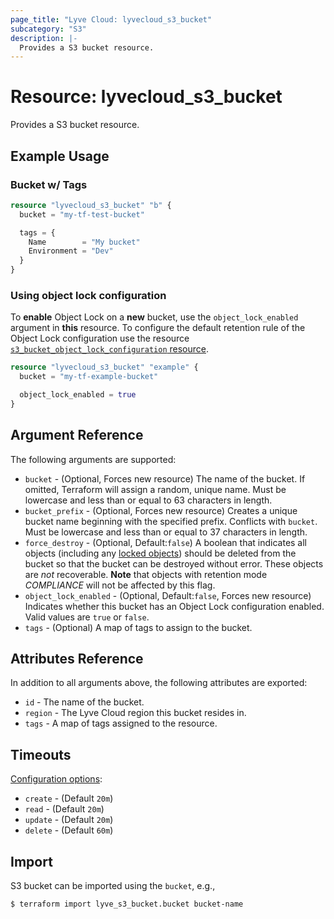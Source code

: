 ```yaml
---
page_title: "Lyve Cloud: lyvecloud_s3_bucket"
subcategory: "S3"
description: |-
  Provides a S3 bucket resource.
---
```


# Resource: lyvecloud_s3_bucket

Provides a S3 bucket resource.

## Example Usage

### Bucket w/ Tags

```terraform
resource "lyvecloud_s3_bucket" "b" {
  bucket = "my-tf-test-bucket"

  tags = {
    Name        = "My bucket"
    Environment = "Dev"
  }
}
```

### Using object lock configuration

To **enable** Object Lock on a **new** bucket, use the `object_lock_enabled` argument in **this** resource.
To configure the default retention rule of the Object Lock configuration use the resource [`s3_bucket_object_lock_configuration` resource](s3_bucket_object_lock_configuration.md).

```terraform
resource "lyvecloud_s3_bucket" "example" {
  bucket = "my-tf-example-bucket"

  object_lock_enabled = true
}
```

## Argument Reference

The following arguments are supported:

* `bucket` - (Optional, Forces new resource) The name of the bucket. If omitted, Terraform will assign a random, unique name. Must be lowercase and less than or equal to 63 characters in length.
* `bucket_prefix` - (Optional, Forces new resource) Creates a unique bucket name beginning with the specified prefix. Conflicts with `bucket`. Must be lowercase and less than or equal to 37 characters in length.
* `force_destroy` - (Optional, Default:`false`) A boolean that indicates all objects (including any [locked objects](https://help.lyvecloud.seagate.com/en/using-object-immutability.html)) should be deleted from the bucket so that the bucket can be destroyed without error. These objects are *not* recoverable. **Note** that objects with retention mode *COMPLIANCE* will not be affected by this flag.
* `object_lock_enabled` - (Optional, Default:`false`, Forces new resource) Indicates whether this bucket has an Object Lock configuration enabled. Valid values are `true` or `false`.
* `tags` - (Optional) A map of tags to assign to the bucket.

## Attributes Reference

In addition to all arguments above, the following attributes are exported:

* `id` - The name of the bucket.
* `region` - The Lyve Cloud region this bucket resides in.
* `tags` - A map of tags assigned to the resource.

## Timeouts

[Configuration options](https://www.terraform.io/docs/configuration/blocks/resources/syntax.html#operation-timeouts):

- `create` - (Default `20m`)
- `read` - (Default `20m`)
- `update` - (Default `20m`)
- `delete` - (Default `60m`)

## Import

S3 bucket can be imported using the `bucket`, e.g.,

```
$ terraform import lyve_s3_bucket.bucket bucket-name
```
